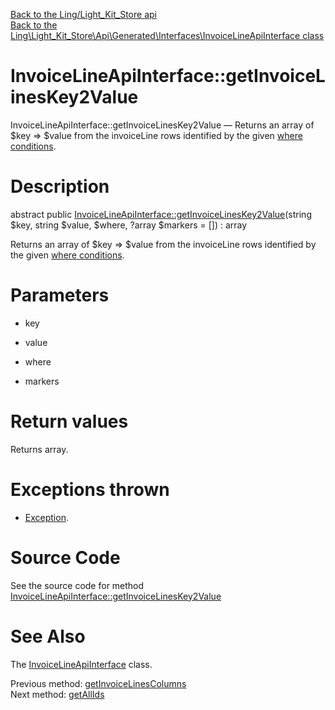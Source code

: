 [Back to the Ling/Light_Kit_Store api](https://github.com/lingtalfi/Light_Kit_Store/blob/master/doc/api/Ling/Light_Kit_Store.md)<br>
[Back to the Ling\Light_Kit_Store\Api\Generated\Interfaces\InvoiceLineApiInterface class](https://github.com/lingtalfi/Light_Kit_Store/blob/master/doc/api/Ling/Light_Kit_Store/Api/Generated/Interfaces/InvoiceLineApiInterface.md)


InvoiceLineApiInterface::getInvoiceLinesKey2Value
================



InvoiceLineApiInterface::getInvoiceLinesKey2Value — Returns an array of $key => $value from the invoiceLine rows identified by the given [where conditions](https://github.com/lingtalfi/SimplePdoWrapper#the-where-conditions).




Description
================


abstract public [InvoiceLineApiInterface::getInvoiceLinesKey2Value](https://github.com/lingtalfi/Light_Kit_Store/blob/master/doc/api/Ling/Light_Kit_Store/Api/Generated/Interfaces/InvoiceLineApiInterface/getInvoiceLinesKey2Value.md)(string $key, string $value, $where, ?array $markers = []) : array




Returns an array of $key => $value from the invoiceLine rows identified by the given [where conditions](https://github.com/lingtalfi/SimplePdoWrapper#the-where-conditions).




Parameters
================


- key

    

- value

    

- where

    

- markers

    


Return values
================

Returns array.


Exceptions thrown
================

- [Exception](http://php.net/manual/en/class.exception.php).&nbsp;







Source Code
===========
See the source code for method [InvoiceLineApiInterface::getInvoiceLinesKey2Value](https://github.com/lingtalfi/Light_Kit_Store/blob/master/Api/Generated/Interfaces/InvoiceLineApiInterface.php#L173-L173)


See Also
================

The [InvoiceLineApiInterface](https://github.com/lingtalfi/Light_Kit_Store/blob/master/doc/api/Ling/Light_Kit_Store/Api/Generated/Interfaces/InvoiceLineApiInterface.md) class.

Previous method: [getInvoiceLinesColumns](https://github.com/lingtalfi/Light_Kit_Store/blob/master/doc/api/Ling/Light_Kit_Store/Api/Generated/Interfaces/InvoiceLineApiInterface/getInvoiceLinesColumns.md)<br>Next method: [getAllIds](https://github.com/lingtalfi/Light_Kit_Store/blob/master/doc/api/Ling/Light_Kit_Store/Api/Generated/Interfaces/InvoiceLineApiInterface/getAllIds.md)<br>

